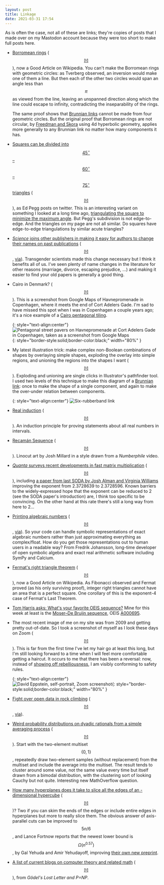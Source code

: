 ```yaml
---
layout: post
title: Linkage
date: 2021-03-31 17:54
---
```

As is often the case, not all of these are links; they're copies of posts that I made over on my Mastodon account because they were too short to make full posts here.

* [Borromean rings](https://en.wikipedia.org/wiki/Borromean_rings) ([$$\mathbb{M}$$](https://mathstodon.xyz/@11011110/105898319690639869)), now a Good Article on Wikipedia. You can't make the Borromean rings with geometric circles: as Tverberg observed, an inversion would make one of them a line. But then each of the other two circles would span an angle less than $$\pi$$ as viewed from the line, leaving an unspanned direction along which the line could escape to infinity, contradicting the inseparability of the rings.

  The same proof shows that [Brunnian links](https://en.wikipedia.org/wiki/Brunnian_link) cannot be made from four geometric circles. But the original proof that Borromean rings are not circular, by [Freedman and Skora](https://doi.org/10.4310/jdg/1214440725) using 4d hyperbolic geometry, applies more generally to any Brunnian link no matter how many components it has.

* [Squares can be divided into $$45^\circ$$–$$60^\circ$$–$$75^\circ$$ triangles](https://twitter.com/mathpuzzle/status/1366756737882218500) ([$$\mathbb{M}$$](https://mathstodon.xyz/@11011110/105909672693909508)), as Ed Pegg posts on twitter. This is an interesting variant on something I looked at a long time ago, [triangulating the square to minimize the maximum angle](https://www.ics.uci.edu/~eppstein/junkyard/acute-square/). But Pegg's subdivision is not edge-to-edge. And the triangles on my page are not all similar. Do squares have edge-to-edge triangulations by similar acute triangles?

* [_Science_ joins other publishers in making it easy for authors to change their names on past publications](https://blogs.sciencemag.org/editors-blog/2021/02/18/a-new-name-change-policy/) ([$$\mathbb{M}$$](https://mathstodon.xyz/@11011110/105915141700667095), [via](https://www.metafilter.com/190813/Making-it-easier-for-published-scientists-to-change-their-names)). Transgender scientists made this change necessary but I think it benefits all of us. I've seen plenty of name changes in the literature for other reasons (marriage, divorce, escaping prejudice, ...) and making it easier to find your old papers is generally a good thing.

* Cairo in Denmark? ([$$\mathbb{M}$$](https://mathstodon.xyz/@11011110/105920191343711124)).  This is a screenshot from Google Maps of Havnepromenade in Copenhagen, where it meets the end of Cort Adelers Gade. I'm sad to have missed this spot when I was in Copenhagen a couple years ago; it's a nice example of a [Cairo pentagonal tiling](https://en.wikipedia.org/wiki/Cairo_pentagonal_tiling).

  {: style="text-align:center"}
  ![Pentagonal street pavers on Havnepromenade at Cort Adelers Gade in Copenhagen, taken as a screenshot from Google Maps]({{site.baseurl}}/assets/2021/Cairo-in-Copenhagen.jpg){: style="border-style:solid;border-color:black;" width="80%" }

* My latest illustration trick: make complex non-Boolean combinations of shapes by overlaying simple shapes, exploding the overlay into simple regions, and unioning the regions into the shapes I want ([$$\mathbb{M}$$](https://mathstodon.xyz/@11011110/105929236692195138)). Exploding and unioning are single clicks in Illustrator's pathfinder tool. I used two levels of this technique to make this diagram of a [Brunnian link](https://en.wikipedia.org/wiki/Brunnian_link): once to make the shape of a single component, and again to make the over-under relation between components.

  {: style="text-align:center"}
  ![Six-rubberband link]({{site.baseurl}}/assets/2021/six-rubberband-link.svg)

* [Real induction](https://mattwthomas.com/blog/induction-on-reals/) ([$$\mathbb{M}$$](https://mathstodon.xyz/@mwt/105862096547025004)). An induction principle for proving statements about all real numbers in intervals.

* [Recamán Sequence](https://www.patreon.com/posts/new-print-49071226) ([$$\mathbb{M}$$](https://mastodon.social/@joshmillard/105935104495594723)). Linocut art by Josh Millard in a style drawn from a _Numberphile_ video.

* [_Quanta_ surveys recent developments in fast matrix multiplication](https://www.quantamagazine.org/mathematicians-inch-closer-to-matrix-multiplication-goal-20210323/) ([$$\mathbb{M}$$](https://mathstodon.xyz/@11011110/105943717367375547)), including [a paper from last SODA by Josh Alman and Virginia Williams](https://arxiv.org/abs/2010.05846) improving the exponent from 2.3728639 to 2.3728596. Known barriers to the widely-expressed hope that the exponent can be reduced to 2 (see the SODA paper's introduction) are, I think too specific to be convincing. On the other hand at this rate there's still a long way from here to 2...

* [Printing algebraic numbers](https://fredrikj.net/blog/2021/03/printing-algebraic-numbers/) ([$$\mathbb{M}$$](https://mathstodon.xyz/@11011110/105946537048589616), [via](https://news.ycombinator.com/item?id=26566090)). So your code can handle symbolic representations of exact algebraic numbers rather than just approximating everything as complex/float. How do you get those representations out to human users in a readable way? From ‪Fredrik Johansson‬, long-time developer of open symbolic algebra and exact real arithmetic software including SymPy and Calcium.

* [Fermat's right triangle theorem](https://en.wikipedia.org/wiki/Fermat%27s_right_triangle_theorem) ([$$\mathbb{M}$$](https://mathstodon.xyz/@11011110/105951398938627194)), now a Good Article on Wikipedia. As Fibonacci observed and Fermat proved (as his only surviving proof), integer right triangles cannot have an area that is a perfect square. One corollary of this is the exponent-4 case of Fermat's Last Theorem.

* [Tom Harris asks: What's your favorite OEIS sequence?](https://mastodon.social/@tomharris/105956972687307734) Mine for this week at least is the [Moser–De Bruijn sequence](https://en.wikipedia.org/wiki/Moser%E2%80%93De_Bruijn_sequence), OEIS [A000695](https://oeis.org/A000695).

* The most recent image of me on my site was from 2009 and getting pretty out-of-date. So I took a screenshot of myself as I look these days on Zoom ([$$\mathbb{M}$$](https://mathstodon.xyz/@11011110/105964230654539136)). This is far from the first time I've let my hair go at least this long, but I'm still looking forward to a time when I will feel more comfortable getting a haircut.
It occurs to me that there has been a reversal: now, instead of [showing off rebelliousness](https://en.wikipedia.org/wiki/Almost_Cut_My_Hair), I am visibly conforming to safety rules.

  {: style="text-align:center"}
  ![David Eppstein, self-portrait, Zoom screenshot]({{site.baseurl}}/assets/2021/zoom.jpg){: style="border-style:solid;border-color:black;" width="80%" }

* [Fight over open data in rock climbing](https://www.eff.org/deeplinks/2021/03/free-climbing-rock-climbers-open-data-project-threatened-bogus-copyright-claims) ([$$\mathbb{M}$$](https://mathstodon.xyz/@11011110/105971892719302236), [via](https://news.ycombinator.com/item?id=26609945)).

* [Weird probability distributions on dyadic rationals from a simple averaging process](https://mathoverflow.net/q/387543/440) ([$$\mathbb{M}$$](https://mathstodon.xyz/@11011110/105977625108931414)). Start with the two-element multiset $$\{0,1\}$$, repeatedly draw two-element samples (without replacement) from the multiset and include the average into the multiset. The result tends to cluster around some value, not the same value every time but itself drawn from a bimodal distribution, with the clustering sort of looking Cauchy but not quite. Interesting new MathOverflow question.

* [How many hyperplanes does it take to slice all the edges of an -dimensional hypercube](https://blog.computationalcomplexity.org/2021/03/slicing-hypercube.html) ([$$\mathbb{M}$$](https://mathstodon.xyz/@11011110/105982764812531388))? Two if you can skim the ends of the edges or include entire edges in hyperplanes but more to really slice them. The obvious answer of axis-parallel cuts can be improved to $$5n/6$$, and Lance Fortnow reports that the newest lower bound is $$\Omega(n^{0.57})$$, by Gal Yehuda and Amir Yehudayoff, improving [their own new preprint](https://arxiv.org/abs/2102.05536).

* [A list of current blogs on computer theory and related math](https://rjlipton.wpcomstaging.com/2021/03/30/all-the-news-that-fits-we-print/) ([$$\mathbb{M}$$](https://mathstodon.xyz/@11011110/105986862218758838)), from _Gödel's Lost Letter and P=NP_.